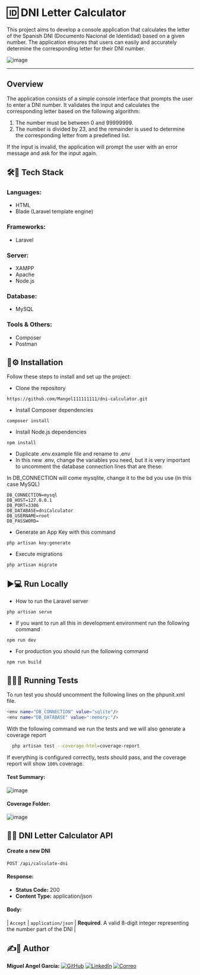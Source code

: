 # 🆔 DNI Letter Calculator

This project aims to develop a console application that calculates the letter of the Spanish DNI (Documento Nacional de Identidad) based on a given number. The application ensures that users can easily and accurately determine the corresponding letter for their DNI number.

![image](https://res.cloudinary.com/del1j3jge/image/upload/v1737724886/Captura_de_pantalla_2025-01-24_142110_wseeus.png)

---
## Overview

The application consists of a simple console interface that prompts the user to enter a DNI number. It validates the input and calculates the corresponding letter based on the following algorithm:

1. The number must be between 0 and 99999999.
2. The number is divided by 23, and the remainder is used to determine the corresponding letter from a predefined list.

If the input is invalid, the application will prompt the user with an error message and ask for the input again.

## 🛠️🚀 Tech Stack
### **Languages**:
- HTML
- Blade (Laravel template engine)

### **Frameworks**:
- Laravel

### **Server**:
- XAMPP
- Apache
- Node.js

### **Database**:
- MySQL

### **Tools & Others**:
- Composer
- Postman

## 🔧⚙️ Installation

Follow these steps to install and set up the project:

- Clone the repository

```
https://github.com/Mangel111111111/dni-calculator.git
```
- Install Composer dependencies

```
composer install
```
- Install Node.js dependencies

```
npm install
```
- Duplicate .env.example file and rename to .env
- In this new .env, change the variables you need, but it is very important to uncomment the database connection lines that are these:
 
In DB_CONNECTION will come mysqlite, change it to the bd you use (in this case MySQL)

```
DB_CONNECTION=mysql
DB_HOST=127.0.0.1
DB_PORT=3306
DB_DATABASE=dniCalculator
DB_USERNAME=root
DB_PASSWORD=
```
 - Generate an App Key with this command 
```
php artisan key:generate 
```

- Execute migrations  
```
php artisan migrate
```

## ▶️💻 Run Locally
- How to run the Laravel server  
```
php artisan serve
```

- If you want to run all this in development environment run the following command  
```
npm run dev
```

- For production you should run the following command 
```
npm run build
```

## 🏃‍♂️🧪 Running Tests

To run test you should uncomment the following lines on the phpunit.xml file.

```bash
<env name="DB_CONNECTION" value="sqlite"/>
<env name="DB_DATABASE" value=":memory:"/>
```

With the following command we run the tests and we will also generate a coverage report

```bash
  php artisan test --coverage-html=coverage-report
```

If everything is configured correctly, tests should pass, and the coverage report will show `100%` coverage.

#### Test Summary:
![image](https://res.cloudinary.com/del1j3jge/image/upload/v1737724424/Captura_de_pantalla_2025-01-24_140858_qzlnoz.png)

#### Coverage Folder:
![image](https://res.cloudinary.com/del1j3jge/image/upload/v1737727840/Captura_de_pantalla_2025-01-24_140912_b3swp7.png)

## 📡🌐 DNI Letter Calculator API

#### Create a new DNI

```http
POST /api/calculate-dni
```

#### Response:
- **Status Code:** 200
- **Content Type:** application/json

#### Body: 
| `Accept` | `application/json` | **Required**. A valid 8-digit integer representing the number part of the DNI  |

## ✍️🙍 Author
**Miguel Angel García:**  [![GitHub](https://img.shields.io/badge/GitHub-Perfil-black?style=flat-square&logo=github)](https://github.com/Mangel111111111)
[![LinkedIn](https://img.shields.io/badge/LinkedIn-Perfil-blue?style=flat-square&logo=linkedin)](www.linkedin.com/in/miguel-garcía-lópez-609136284)
[![Correo](https://img.shields.io/badge/Email-Contacto-red?style=flat-square&logo=gmail)](mailto:miguelg.lopez@outlook.com)
